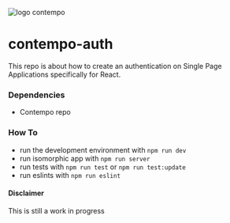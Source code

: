 ![logo contempo](https://github.com/therealedsheenan/contempo/blob/master/contempo-auth.png)

# contempo-auth
This repo is about how to create an authentication on
Single Page Applications specifically for React.

### Dependencies
- Contempo repo

### How To
- run the development environment with `npm run dev`
- run isomorphic app with `npm run server`
- run tests with `npm run test` or `npm run test:update`
- run eslints with `npm run eslint`

#### Disclaimer
This is still a work in progress

